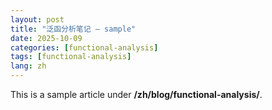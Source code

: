```yaml
---
layout: post
title: "泛函分析笔记 — sample"
date: 2025-10-09
categories: [functional-analysis]
tags: [functional-analysis]
lang: zh
---
```


This is a sample article under **/zh/blog/functional-analysis/**.
